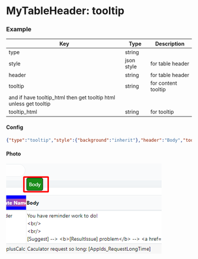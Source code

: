 # MyTableHeader: tooltip

### Example
| Key         | Type       | Description        |
| ----------- | ---------- | -----------        |
| type        | string     |                    |
| style       | json style | for table header   |
| header      | string     | for table header   |
| tooltip     | string     | for content tooltip  
and if have tooltip_html then get tooltip html unless get tooltip|
| tooltip_html| string     | for tooltip        |
#### Config

```json
{"type":"tooltip","style":{"background":"inherit"},"header":"Body","tooltip":"123456","tooltip_html":"<div style='padding:6px;font-size:14px; background:green;border:1px solid #000;border-radius:5px' >Body</div>"}
```

#### Photo

![](../../.gitbook/assets/MTHtooltip2.png)
